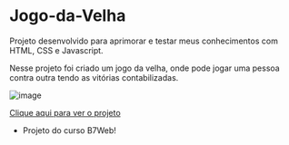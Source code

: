 # Jogo-da-Velha

Projeto desenvolvido para aprimorar e testar meus conhecimentos com HTML, CSS e Javascript.

Nesse projeto foi criado um jogo da velha, onde pode jogar uma pessoa contra outra tendo as vitórias contabilizadas.

![image](https://github.com/renanreisdev/Jogo-da-Velha/assets/81393388/00d907cd-3a5d-4a9e-afff-76deba9d5a19)


[Clique aqui para ver o projeto](https://renanreisdev.github.io/Jogo-da-Velha/)

* Projeto do curso B7Web!
